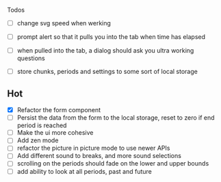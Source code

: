 Todos

- [ ] change svg speed when werking
- [ ] prompt alert so that it pulls you into the tab when time has elapsed
- [ ] when pulled into the tab, a dialog should ask you ultra working questions

- [ ] store chunks, periods and settings to some sort of local storage

## Hot

- [x] Refactor the form component
- [ ] Persist the data from the form to the local storage, reset to zero if end period is reached
- [ ] Make the ui more cohesive
- [ ] Add zen mode
- [ ] refactor the picture in picture mode to use newer APIs
- [ ] Add different sound to breaks, and more sound selections
- [ ] scrolling on the periods should fade on the lower and upper bounds
- [ ] add ability to look at all periods, past and future
